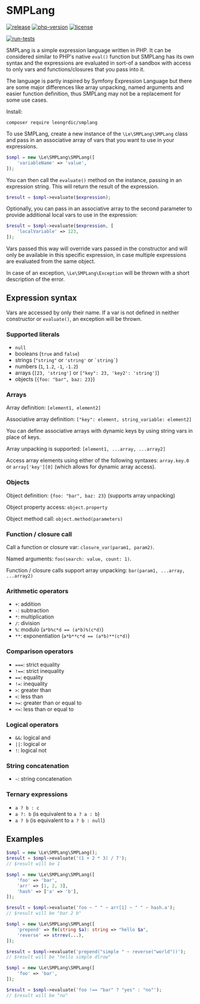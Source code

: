 # SMPLang

[![release](http://poser.pugx.org/leongrdic/smplang/v)](https://packagist.org/packages/leongrdic/smplang)
[![php-version](http://poser.pugx.org/leongrdic/smplang/require/php)](https://packagist.org/packages/leongrdic/smplang)
[![license](http://poser.pugx.org/leongrdic/smplang/license)](https://packagist.org/packages/leongrdic/smplang)

[![run-tests](https://github.com/leongrdic/php-smplang/actions/workflows/run-tests.yml/badge.svg)](https://github.com/leongrdic/php-smplang/actions/workflows/run-tests.yml)

SMPLang is a simple expression language written in PHP. It can be considered similar to PHP's native `eval()` function but SMPLang has its own syntax and the expressions are evaluated in sort-of a sandbox with access to only vars and functions/closures that you pass into it.

The language is partly inspired by Symfony Expression Language but there are some major differences like array unpacking, named arguments and easier function definition, thus SMPLang may not be a replacement for some use cases.

Install:
```
composer require leongrdic/smplang
```

To use SMPLang, create a new instance of the `\Le\SMPLang\SMPLang` class and pass in an associative array of vars that you want to use in your expressions.

```php
$smpl = new \Le\SMPLang\SMPLang([
    'variableName' => 'value',
]);
```

You can then call the `evaluate()` method on the instance, passing in an expression string. This will return the result of the expression.
```php
$result = $smpl->evaluate($expression);
```

Optionally, you can pass in an associative array to the second parameter to provide additional local vars to use in the expression:
```php
$result = $smpl->evaluate($expression, [
    'localVariable' => 123,
]);
```

Vars passed this way will override vars passed in the constructor and will only be available in this specific expression, in case multiple expressions are evaluated from the same object.


In case of an exception, `\Le\SMPLang\Exception` will be thrown with a short description of the error.

## Expression syntax

Vars are accessed by only their name. If a var is not defined in neither constructor or `evaluate()`, an exception will be thrown.

### Supported literals
- `null`
- booleans (`true` and `false`)
- strings (`"string"` or `'string'` or <code>\`string\`</code>)
- numbers (`1`, `1.2`, `-1`, `-1.2`)
- arrays (`[23, 'string']` or `["key": 23, 'key2': 'string']`)
- objects (`{foo: "bar", baz: 23}`)


### Arrays

Array definition: `[element1, element2]`

Associative array definition: `["key": element, string_variable: element2]`

You can define associative arrays with dynamic keys by using string vars in place of keys.

Array unpacking is supported: `[element1, ...array, ...array2]`

Access array elements using either of the following syntaxes: `array.key.0` or `array['key'][0]` (which allows for dynamic array access).

### Objects

Object definition: `{foo: "bar", baz: 23}` (supports array unpacking)

Object property access: `object.property`

Object method call: `object.method(parameters)`

### Function / closure call

Call a function or closure var: `closure_var(param1, param2)`.

Named arguments: `foo(search: value, count: 1)`.

Function / closure calls support array unpacking: `bar(param1, ...array, ...array2)`



### Arithmetic operators
- `+`: addition
- `-`: subtraction
- `*`: multiplication
- `/`: division
- `%`: modulo (`a*b%c*d == (a*b)%(c*d)`)
- `**`: exponentiation (`a*b**c*d == (a*b)**(c*d)`)

### Comparison operators
- `===`: strict equality
- `!==`: strict inequality
- `==`: equality
- `!=`: inequality
- `>`: greater than
- `<`: less than
- `>=`: greater than or equal to
- `<=`: less than or equal to

### Logical operators
- `&&`: logical and
- `||`: logical or
- `!`: logical not

### String concatenation
- `~`: string concatenation

### Ternary expressions
- `a ? b : c` 
- `a ?: b` (is equivalent to `a ? a : b`)
- `a ? b` (is equivalent to `a ? b : null`)


## Examples
```php
$smpl = new \Le\SMPLang\SMPLang();
$result = $smpl->evaluate('(1 + 2 * 3) / 7');
// $result will be 1
```

```php
$smpl = new \Le\SMPLang\SMPLang([
    'foo' => 'bar',
    'arr' => [1, 2, 3],
    'hash' => ['a' => 'b'],
]);

$result = $smpl->evaluate('foo ~ " " ~ arr[1] ~ " " ~ hash.a');
// $result will be "bar 2 b"
```

```php
$smpl = new \Le\SMPLang\SMPLang([
    'prepend' => fn(string $a): string => "hello $a",
    'reverse' => strrev(...),
]);

$result = $smpl->evaluate('prepend("simple " ~ reverse("world"))');
// $result will be "hello simple dlrow"
```

```php
$smpl = new \Le\SMPLang\SMPLang([
    'foo' => 'bar',
]);

$result = $smpl->evaluate('foo !== "bar" ? "yes" : "no"');
// $result will be "no"
```
